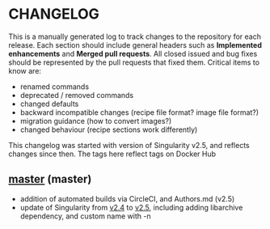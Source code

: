 # CHANGELOG

This is a manually generated log to track changes to the repository for each release. 
Each section should include general headers such as **Implemented enhancements** 
and **Merged pull requests**. All closed issued and bug fixes should be 
represented by the pull requests that fixed them. Critical items to know are:

 - renamed commands
 - deprecated / removed commands
 - changed defaults
 - backward incompatible changes (recipe file format? image file format?)
 - migration guidance (how to convert images?)
 - changed behaviour (recipe sections work differently)

This changelog was started with version of Singularity v2.5, and reflects changes since then.
The tags here reflect tags on Docker Hub

## [master](https://github.com/singularityware/docker2singularity/tree/master) (master)
 - addition of automated builds via CircleCI, and Authors.md (v2.5)
 - update of Singularity from [v2.4](https://github.com/singularityware/docker2singularity/tree/v2.4) to [v2.5](https://github.com/singularityware/docker2singularity/tree/v2.5), including adding libarchive dependency, and custom name with -n
